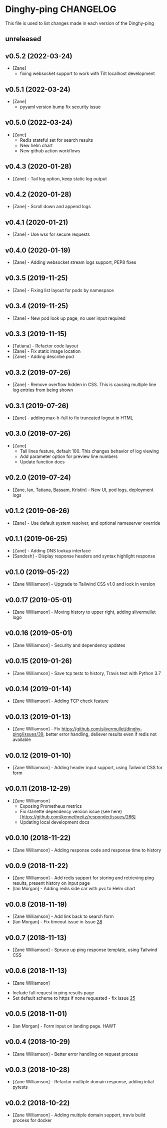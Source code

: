 # Dinghy-ping CHANGELOG

This file is used to list changes made in each version of the Dinghy-ping 

## unreleased

## v0.5.2 (2022-03-24)
- [Zane]
  - fixing websocket support to work with Tilt localhost development 

## v0.5.1 (2022-03-24)
- [Zane]
  - pyyaml version bump fix security issue

## v0.5.0 (2022-03-24)
- [Zane] 
  - Redis stateful set for search results
  - New helm chart
  - New github action workflows

## v0.4.3 (2020-01-28)
- [Zane] - Tail log option, keep static log output

## v0.4.2 (2020-01-28)
- [Zane] - Scroll down and append logs 

## v0.4.1 (2020-01-21)
- [Zane] - Use wss for secure requests

## v0.4.0 (2020-01-19)
- [Zane] - Adding websocket stream logs support, PEP8 fixes

## v0.3.5 (2019-11-25)
- [Zane] - Fixing list layout for pods by namespace 

## v0.3.4 (2019-11-25)
- [Zane] - New pod look up page, no user input required

## v0.3.3 (2019-11-15)
- [Tatiana] - Refactor code layout
- [Zane] - Fix static image location
- [Zane] - Adding describe pod

## v0.3.2 (2019-07-26)
- [Zane] - Remove overflow hidden in CSS. This is causing multiple line log entries from being shown 

## v0.3.1 (2019-07-26)
- [Zane] - adding max-h-full to fix truncated logout in HTML

## v0.3.0 (2019-07-26)

- [Zane]
  * Tail lines feature, default 100. This changes behavior of log viewing
  * Add parameter option for preview line numbers
  * Update function docs

## v0.2.0 (2019-07-24)

- [Zane, Ian, Tatiana, Bassam, Kristin] - New UI, pod logs, deployment logs

## v0.1.2 (2019-06-26)

- [Zane] - Use default system resolver, and optional nameserver override

## v0.1.1 (2019-06-25)

- [Zane] - Adding DNS lookup interface
- [Sandosh] - Display response headers and syntax highlight response

## v0.1.0 (2019-05-22)

- [Zane Williamson] - Upgrade to Tailwind CSS v1.0 and lock in version

## v0.0.17 (2019-05-01)

- [Zane Williamson] - Moving history to upper right, adding slivermullet logo 

## v0.0.16 (2019-05-01)

- [Zane Williamson] - Security and dependency updates 

## v0.0.15 (2019-01-26)

- [Zane Williamson] - Save tcp tests to history, Travis test with Python 3.7 

## v0.0.14 (2019-01-14)

- [Zane Williamson] - Adding TCP check feature

## v0.0.13 (2019-01-13)

- [Zane Williamson] - Fix https://github.com/silvermullet/dinghy-ping/issues/39, better error handling, deliever results even if redis not available 

## v0.0.12 (2019-01-10)

- [Zane Williamson] - Adding header input support, using Tailwind CSS for form

## v0.0.11 (2018-12-29)

- [Zane Williamson]
  * Exposing Prometheus metrics
  * Fix starlette dependency version issue (see here)[https://github.com/kennethreitz/responder/issues/266]
  * Updating local development docs

## v0.0.10 (2018-11-22)

- [Zane Williamson] - Adding response code and response time to history

## v0.0.9 (2018-11-22)

- [Zane Williamson] - Add redis support for storing and retrieving ping results, present history on input page
- [Ian Morgan] - Adding redis side car with pvc to Helm chart 

## v0.0.8 (2018-11-19)

- [Zane Williamson] - Add link back to search form 
- [Ian Morgan] - Fix timeout issue in Issue [28](https://github.com/silvermullet/dinghy-ping/issues/28)

## v0.0.7 (2018-11-13)

- [Zane Williamson] - Spruce up ping response template, using Tailwind CSS

## v0.0.6 (2018-11-13)

- [Zane Williamson]
 * Include full request in ping results page
 * Set default scheme to https if none requested - fix issue [25](https://github.com/silvermullet/dinghy-ping/issues/25)

## v0.0.5 (2018-11-01)

- [Ian Morgan] - Form input on landing page. HAWT 

## v0.0.4 (2018-10-29)

- [Zane Williamson] - Better error handling on request process 

## v0.0.3 (2018-10-28)

- [Zane Williamson] - Refactor multiple domain response, adding intial pytests 

## v0.0.2 (2018-10-22)

- [Zane Williamson] - Adding multiple domain support, travis build process for docker 
